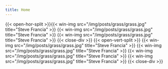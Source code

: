 ```yaml
---
title: Home
---
```

{{< open-hor-split >}}{{< win-img src="/img/posts/grass/grass.jpg" title="Steve Francia" >}}
{{< win-img src="/img/posts/grass/grass.jpg" title="Steve Francia" >}}
{{< win-img src="/img/posts/grass/grass.jpg" title="Steve Francia" >}}
{{< close-div >}}
{{< open-vert-split >}}
{{< win-img src="/img/posts/grass/grass.jpg" title="Steve Francia" >}}
{{< win-img src="/img/posts/grass/grass.jpg" title="Steve Francia" >}}
{{< win-img src="/img/posts/grass/grass.jpg" title="Steve Francia" >}}
{{< win-img src="/img/posts/grass/grass.jpg" title="Steve Francia" >}}
{{< close-div >}}
